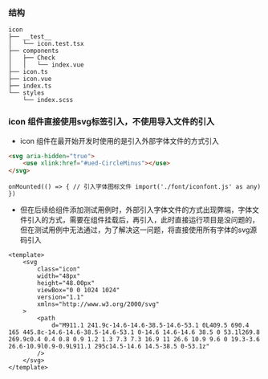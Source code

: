 ### 结构

```
icon
├── __test__
│   └── icon.test.tsx
├── components
│   ├── Check
│   │   └── index.vue
├── icon.ts
├── icon.vue
├── index.ts
└── styles
    └── index.scss
```

### icon 组件直接使用svg标签引入，不使用导入文件的引入

- icon 组件在最开始开发时使用的是引入外部字体文件的方式引入

```html
<svg aria-hidden="true">
	<use xlink:href="#ued-CircleMinus"></use>
</svg>
```

```vue
onMounted(() => { // 引入字体图标文件 import('./font/iconfont.js' as any) })
```

- 但在后续给组件添加测试用例时，外部引入字体文件的方式出现弊端，字体文件引入的方式，需要在组件挂载后，再引入，此时直接运行项目是没问题的，但在测试用例中无法通过，为了解决这一问题，将直接使用所有字体的svg源码引入

```vue
<template>
	<svg
		class="icon"
		width="48px"
		height="48.00px"
		viewBox="0 0 1024 1024"
		version="1.1"
		xmlns="http://www.w3.org/2000/svg"
	>
		<path
			d="M911.1 241.9c-14.6-14.6-38.5-14.6-53.1 0L409.5 690.4 165 445.8c-14.6-14.6-38.5-14.6-53.1 0-14.6 14.6-14.6 38.5 0 53.1l269.8 269.9c0.4 0.4 0.8 0.9 1.2 1.3 7.3 7.3 16.9 11 26.6 10.9 9.6 0 19.3-3.6 26.6-10.9l0.9-0.9L911.1 295c14.5-14.6 14.5-38.5 0-53.1z"
		/>
	</svg>
</template>
```
